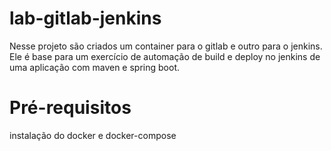 # lab-gitlab-jenkins

Nesse projeto são criados um container para o gitlab e outro para o jenkins.
Ele é base para um exercício de automação de build e deploy no jenkins de uma aplicação com maven e spring boot.

# Pré-requisitos

instalação do docker e docker-compose



